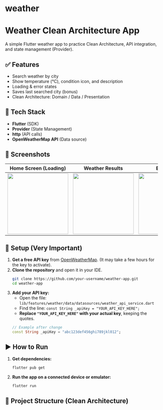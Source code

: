 # weather
# Weather Clean Architecture App

A simple Flutter weather app to practice Clean Architecture, API integration, and state management (Provider).

## ✅ Features
- Search weather by city
- Show temperature (°C), condition icon, and description
- Loading & error states
- Saves last searched city (bonus)
- Clean Architecture: Domain / Data / Presentation

## 🧰 Tech Stack
- **Flutter** (SDK)
- **Provider** (State Management)
- **http** (API calls)
- **OpenWeatherMap API** (Data source)

## 📸 Screenshots

| Home Screen (Loading) | Weather Results | Error State |
| :-------------------: | :-------------: | :---------: |
| <img src="./screenshots/loading.png" width="200"> | <img src="./screenshots/result.png" width="200"> | <img src="./screenshots/error.png" width="200"> |

## 🔑 Setup (Very Important)

1.  **Get a free API key** from [OpenWeatherMap](https://home.openweathermap.org/api_keys). (It may take a few hours for the key to activate).
2.  **Clone the repository** and open it in your IDE.
    ```bash
    git clone https://github.com/your-username/weather-app.git
    cd weather-app
    ```
3.  **Add your API key:**
    - Open the file: `lib/features/weather/data/datasources/weather_api_service.dart`
    - Find the line: `const String _apiKey = "YOUR_API_KEY_HERE";`
    - **Replace `"YOUR_API_KEY_HERE"` with your actual key**, keeping the quotes.
    ```dart
    // Example after change
    const String _apiKey = "abc123def456ghi789jkl012";
    ```

## ▶️ How to Run

1.  **Get dependencies:**
    ```bash
    flutter pub get
    ```
2.  **Run the app on a connected device or emulator:**
    ```bash
    flutter run
    ```

## 🧱 Project Structure (Clean Architecture)
